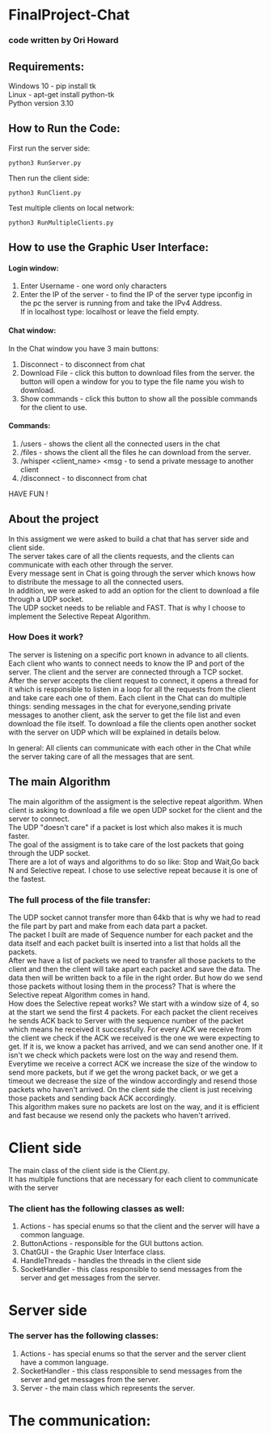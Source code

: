 # FinalProject-Chat
### code written by Ori Howard
## Requirements:
Windows 10 - pip install tk  
Linux - apt-get install python-tk  
Python version 3.10


## How to Run the Code:
First run the server side: 
```shell
python3 RunServer.py
```
Then run the client side:
```shell
python3 RunClient.py
```
Test multiple clients on local network: 
```shell
python3 RunMultipleClients.py
```
## How to use the Graphic User Interface:
#### Login window:
1) Enter Username - one word only characters
2) Enter the IP of the server - to find the IP of the server type ipconfig in the pc the server is running from and take the IPv4 Address.  
If in localhost type: localhost or leave the field empty.

#### Chat window:
In the Chat window you have 3 main buttons:
1) Disconnect - to disconnect from chat
2) Download File - click this button to download files from the server. the button will open a window for you to type the file name you wish to download.
3) Show commands - click this button to show all the possible commands for the client to use.  
#### Commands:
1) /users - shows the client all the connected users in the chat
2) /files - shows the client all the files he can download from the server.  
3) /whisper <client_name> <msg - to send a private message to another client
4) /disconnect - to disconnect from chat

HAVE FUN !

## About the project
In this assigment we were asked to build a chat that has server side and client side.  
The server takes care of all the clients requests, and the clients can communicate with each other through the server.  
Every message sent in Chat is going through the server which knows how to distribute the message to all the connected users.  
In addition, we were asked to add an option for the client to download a file through a UDP socket.  
The UDP socket needs to be reliable and FAST. That is why I choose to implement the Selective Repeat Algorithm.
### How Does it work?
The server is listening on a specific port known in advance to all clients.  
Each client who wants to connect needs to know the IP and port of the server.
The client and the server are connected through a TCP socket.  
After the server accepts the client request to connect, it opens a thread for it which is responsible to listen in
a loop for all the requests from the client and take care each one of them.
Each client in the Chat can do multiple things: sending messages in the chat for everyone,sending private messages to another client, ask
the server to get the file list and even download the file itself.
To download a file the clients open another socket with the server on UDP which will be explained in details below.  

In general: All clients can communicate with each other in the Chat while the server taking care
of all the messages that are sent.

## The main Algorithm
The main algorithm of the assigment is the selective repeat algorithm.
When client is asking to download a file we open UDP socket for the client and the server to connect.  
The UDP "doesn't care" if a packet is lost which also makes it is much faster.  
The goal of the assigment is to take care of the lost packets that going through the UDP socket.  
There are a lot of ways and algorithms to do so like: Stop and Wait,Go back N and Selective repeat.
I chose to use selective repeat because it is one of the fastest.  
### The full process of the file transfer:
The UDP socket cannot transfer more than 64kb that is why we had to read the file part by part and make from each data part a packet.  
The packet I built are made of Sequence number for each packet and the data itself and each packet 
built is inserted into a list that holds all the packets.  
After we have a list of packets we need to transfer all those packets to the client and then the client will
take apart each packet and save the data. The data then will be written back to a file in the right order.
But how do we send those packets without losing them in the process?
That is where the Selective repeat Algorithm comes in hand.  
How does the Selective repeat works?
We start with a window size of 4, so at the start we send the first 4 packets.
For each packet the client receives he sends ACK back to Server with the sequence number of the packet
which means he received it successfully.
For every ACK we receive from the client we check if the ACK we received is the one we were expecting to get.
If it is, we know a packet has arrived, and we can send another one.
If it isn't we check which packets were lost on the way and resend them.
Everytime we receive a correct ACK we increase the size of the window to send more packets, but if we get the wrong packet back,
or we get a timeout we decrease the size of the window accordingly and resend those packets who haven't arrived.
On the client side the client is just receiving those packets and sending back ACK accordingly.  
This algorithm makes sure no packets are lost on the way, and it is efficient and fast because we resend only the packets
who haven't arrived.












# Client side
The main class of the client side is the Client.py.  
It has multiple functions that are necessary for each client to communicate with the server

### The client has the following classes as well:
1) Actions - has special enums so that the client and the server will have a common language.
2) ButtonActions - responsible for the GUI buttons action.
3) ChatGUI - the Graphic User Interface class.
4) HandleThreads - handles the threads in the client side
5) SocketHandler - this class responsible to send messages from the server and get messages from the server.




# Server side

### The server has the following classes:
1) Actions - has special enums so that the server and the server client have a common language.
2) SocketHandler - this class responsible to send messages from the server and get messages from the server.
3) Server - the main class which represents the server. 


# The communication:

